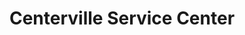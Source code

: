 ---
title: "Centerville Service Center"
url: /centerville/centerville-service-center/
shop: Autowerkstatt
---